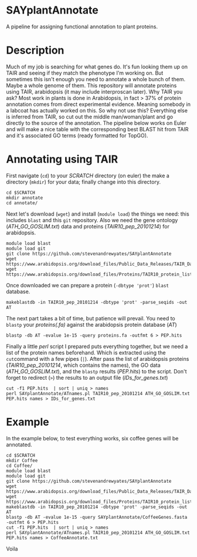 # SAYplantAnnotate

A pipeline for assigning functional annotation to plant proteins.

# Description
Much of my job is searching for what genes do. It's fun looking them up on TAIR and seeing if they match the phenotype I'm working on. But sometimes this isn't enough you need to annotate a whole bunch of them. Maybe a whole genome of them. This repository will annotate proteins using TAIR, arabidopsis (it may include interproscan later). Why TAIR you ask? Most work in plants is done in Arabidopsis, in fact > 37% of protein annotation comes from direct experimental evidence. Meaning somebody in a labcoat has actually worked on this. So why not use this? Everything else is inferred from TAIR, so cut out the middle man/woman/plant and go directly to the source of the annotation. The pipeline below works on Euler and will make a nice table with the corresponding best BLAST hit from TAIR and it's associated GO terms (ready formatted for TopGO).

# Annotating using TAIR

First navigate (`cd`) to your *SCRATCH* directory (on euler) the make a directory (`mkdir`) for your data; finally change into this directory.
```
cd $SCRATCH
mkdir annotate
cd annotate/
```

Next let's download (`wget`) and install (`module load`) the things we need: this includes `blast` and this `git` repository. Also we need the gene ontology (*ATH_GO_GOSLIM.txt*) data and proteins (*TAIR10_pep_20101214*) for arabidopsis.

```
module load blast
module load git
git clone https://github.com/stevenandrewyates/SAYplantAnnotate
wget https://www.arabidopsis.org/download_files/Public_Data_Releases/TAIR_Data_20140630/ATH_GO_GOSLIM.txt
wget https://www.arabidopsis.org/download_files/Proteins/TAIR10_protein_lists/TAIR10_pep_20101214
```

Once downloaded we can prepare a protein (`-dbtype 'prot'`) `blast` database.

```
makeblastdb -in TAIR10_pep_20101214 -dbtype 'prot' -parse_seqids -out AT
```

The next part takes a bit of time, but patience will prevail. You need to `blastp` your *proteins(.fa)* against the arabidopsis protein database (*AT*) 

```
blastp -db AT -evalue 1e-15 -query proteins.fa -outfmt 6 > PEP.hits
```

Finally a little *perl* script I prepared puts everything together, but we need a list of the protein names beforehand. Which is extracted using the `cut`command with a few pipes (`|`). After pass the list of arabidopsis proteins (*TAIR10_pep_20101214*, which contains the names), the GO data (*ATH_GO_GOSLIM.txt*), and the `blastp` results (*PEP.hits*) to the script. Don't forget to redirect (`>`) the results to an output file (*IDs_for_genes.txt*)  

```
cut -f1 PEP.hits  | sort | uniq > names
perl SAYplantAnnotate/ATnames.pl TAIR10_pep_20101214 ATH_GO_GOSLIM.txt PEP.hits names > IDs_for_genes.txt
```

# Example

In the example below, to test everything works, six coffee genes will be annotated.

```
cd $SCRATCH
mkdir Coffee
cd Coffee/
module load blast
module load git
git clone https://github.com/stevenandrewyates/SAYplantAnnotate
wget https://www.arabidopsis.org/download_files/Public_Data_Releases/TAIR_Data_20140630/ATH_GO_GOSLIM.txt
wget https://www.arabidopsis.org/download_files/Proteins/TAIR10_protein_lists/TAIR10_pep_20101214
makeblastdb -in TAIR10_pep_20101214 -dbtype 'prot' -parse_seqids -out AT
blastp -db AT -evalue 1e-15 -query SAYplantAnnotate/CoffeeGenes.fasta -outfmt 6 > PEP.hits
cut -f1 PEP.hits  | sort | uniq > names
perl SAYplantAnnotate/ATnames.pl TAIR10_pep_20101214 ATH_GO_GOSLIM.txt PEP.hits names > CoffeeAnnotate.txt
```

Voila
